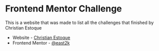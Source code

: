 # Frontend Mentor Challenge

This is a website that was made to list all the challenges that finished by Christian Estoque

- Website - [Christian Estoque](https://frontend-mentor-challenges-henna.vercel.app/)
- Frontend Mentor - [@east2k](https://www.frontendmentor.io/profile/east2k)
